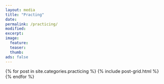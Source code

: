 ```yaml
---
layout: media
title: "Practing"
date: 
permalink: /practicing/
modified:
excerpt:
image:
  feature:
  teaser:
  thumb:
ads: false
---
```


<div class="tiles">
{% for post in site.categories.practicing %}
  {% include post-grid.html %}
{% endfor %}
</div><!-- /.tiles -->